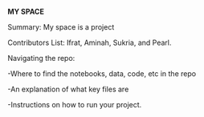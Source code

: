 **MY SPACE**

Summary: 
My space is a project 

Contributors List: Ifrat, Aminah, Sukria, and Pearl. 

Navigating the repo:

-Where to find the notebooks, data, code, etc in the repo

-An explanation of what key files are 

-Instructions on how to run your project. 
